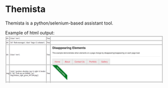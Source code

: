 # Themista
Themista is a python/selenium-based assistant tool.

Example of html output:
![example html output](https://github.com/glebite/Themista/blob/master/static-images/Themista-output.png "HTML output")

